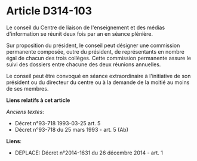 # Article D314-103

Le conseil du            Centre de liaison de l'enseignement et des médias d'information  se réunit deux fois par an en
séance plénière. 

Sur proposition du président, le conseil peut désigner une commission permanente composée, outre du président, de
représentants en nombre égal de chacun des trois collèges. Cette commission permanente assure le suivi des dossiers entre
chacune des deux réunions annuelles. 

Le conseil peut être convoqué en séance extraordinaire à l'initiative de son président ou du directeur du centre ou à la
demande de la moitié au moins de ses membres.

**Liens relatifs à cet article**

_Anciens textes_:

  - Décret n°93-718 1993-03-25 art. 5
  - Décret n°93-718 du 25 mars 1993 - art. 5 (Ab)

**Liens**:

  - DEPLACE: Décret n°2014-1631 du 26 décembre 2014 - art. 1
